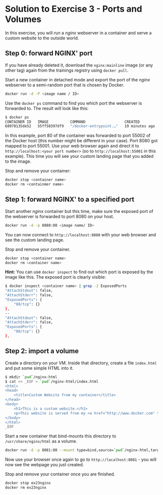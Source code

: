 # Solution to Exercise 3 - Ports and Volumes

In this exercise, you will run a _nginx_ webserver in a container and serve a custom website to the outside world.

## Step 0: forward NGINX' port

If you have already deleted it, download the `nginx:mainline` image (or any other tag) again from the trainings registry using `docker pull`.

Start a new container in detached mode and export the port of the _nginx_ webserver to a semi-random port that is chosen by Docker.

```bash
docker run -d -P <image name / ID>
```

Use the `docker ps` command to find you which port the webserver is forwarded to. The result will look like this:

```bash
$ docker ps
CONTAINER ID   IMAGE          COMMAND                  CREATED          STATUS          PORTS                                            NAMES
68978135de52   55ff50397df9   "/docker-entrypoint.…"   19 minutes ago   Up 19 minutes   0.0.0.0:55002->80/tcp, 0.0.0.0:55001->8080/tcp   blissful_cannon
```

In this example, port 80 of the container was forwarded to port 55002 of the Docker host (this number might be different in your case). Port 8080 got mapped to port 55001. Use your web browser again and direct it to
`http://localhost:<your port number>` (so to `http://localhost:55001` in this example). This time you will see your custom landing page that you added to the image.

Stop and remove your container:

```bash
docker stop <container name>
docker rm <containmer name>
```

## Step 1: forward NGINX' to a specified port

Start another _nginx_ container but this time, make sure the exposed port of the webserver is forwarded to port 8080 on your host.

```bash
docker run -d -p 8080:80 <image name/ ID>
```

You can now connect to `http://localhost:8080` with your web browser and see the custom landing page.

Stop and remove your container.

```bash
docker stop <container name>
docker rm <container name>
```

**Hint:** You can use `docker inspect` to find out which port is exposed by the image like this. The exposed port is clearly visible:

```bash
$ docker inspect <container name> | grep -2 ExposedPorts
"AttachStdout": false,
"AttachStderr": false,
"ExposedPorts": {
    "80/tcp": {}
},
--
"AttachStdout": false,
"AttachStderr": false,
"ExposedPorts": {
    "80/tcp": {}
},
```

## Step 2: import a volume

Create a directory on your VM. Inside that directory, create a file `index.html` and put some simple HTML into it.

```bash
$ mkdir `pwd`/nginx-html
$ cat << _EOF > `pwd`/nginx-html/index.html
<html>
<head>
    <title>Custom Website from my container</title>
</head>
<body>
    <h1>This is a custom website.</h1>
    <p>This website is served from my <a href="http://www.docker.com" target="_blank">Docker</a> container.</p>
</body>
</html>
_EOF
```

Start a new container that bind-mounts this directory to `/usr/share/nginx/html` as a volume.

```bash
docker run -d -p 8081:80 --mount type=bind,source=`pwd`/nginx-html,target=/usr/share/nginx/html --name ex23nginx nginx
```

Now use your browser once again to go to `http://localhost:8081` - you will now see the webpage you just created.

Stop and remove your container once you are finished.

```bash
docker stop ex23nginx
docker rm ex23nginx
```
